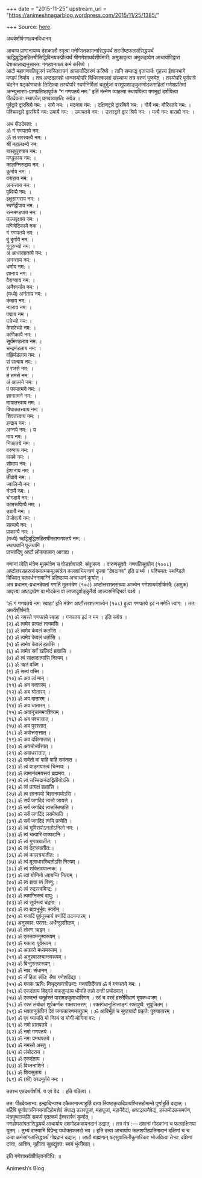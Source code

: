+++
date = "2015-11-25"
upstream_url = "https://animeshnagarblog.wordpress.com/2015/11/25/1385/"

+++
Source: [here](https://animeshnagarblog.wordpress.com/2015/11/25/1385/).



अथर्वशीर्षगणहवनविधानम्‌

आचम्य प्राणानायम्य देशकालौ स्मृत्वा मनेप्सितकामनासिद्धयर्थं
सदभीष्टफलसंसिद्धयर्थं ऋद्धिबुद्धिसहितश्रीसिद्धिविनयकप्रीत्यर्थं
श्रीगणेशाथर्वशीर्षमंत्री: अमुकावृत्या अमुकद्रव्येण आचार्यादिद्वारा
देशकालाद्यनुसारत: गणहवनाख्यं कर्म करिष्ये ।  
आदौ महागणपतिपूजनं स्वस्तिवाचनं आचार्यादिवरणं करिष्ये । तानि सम्पाद्य
वृताचार्य: गृहस्य ईशानभागे मण्डपं निर्माय । तत्र अष्टदलपद्मे
धान्यस्योपरि विधिवत्कलशं संस्थाप्य तत्र वरुणं पूजयेत्‌ । तस्योपरि
पूर्णपात्रे चंदनेन षट्‌कोणचक्रं लिखित्वा तस्योपरि स्वर्णनिर्मितां
चतुर्भुजां परशुपाशाङ्‌कुसमोदकसहितां गणेशप्रतिमां
अग्न्युत्तारण-प्राणप्रतिष्ठापूर्वकं “गं गणपतये नम:” इति मंत्नेण
व्याहत्या स्थापयित्वा षणमुद्रां दर्शयित्वा पीठदेवता: स्थापयेत्‌
प्रणवव्याह्रति: सर्वत्र ।  
पूर्वद्वारे द्वारश्रियै नम: । रत्यै नम: । मदनाय नम: । दक्षिणद्वारे
द्वारश्रियै नम: । गौर्यै नम: गौरिपतये नम: । पश्चिमद्वारे द्वारश्रियै नम:
उमायै नम: । उमापतये नम: । उत्तरद्वारे द्वार श्रियै नम: । मत्यै नम:
वाराह्यै नम: ।

अथ पीठदेवता: ।  
ॐ गं गणपतये नम:  
ॐ सं सरस्वत्यै नम: ।  
श्रीं महालक्ष्म्यै नम:  
बास्तुपुरुषाय नम: ।  
मण्डुकाय नम: ।  
कालग्निरुद्राय नम: ।  
कूर्माय नम: ।  
वराहाय नम: ।  
अनन्ताय नम: ।  
पृथिव्यै नम: ।  
इक्षुसागराय नम: ।  
स्वर्णद्वीपाय नम: ।  
रत्नमण्डपाय नम: ।  
कल्पवृक्षाय नम: ।  
मणिवेदिकायै नक ।  
गं गणपतये नम: ।  
दुं दुर्गायै नम: ।  
गुंगुरुभ्यो नम: ।  
अं आधारशक्त्यै नम: ।  
अनन्ताय नम: ।  
धर्माय नम: ।  
ज्ञानाय नम: ।  
वैराग्याय नम: ।  
अनैश्वर्याय नम: ।  
(मध्ये) अनंताय नम: ।  
कंदाय नम: ।  
नालाय नम: ।  
पद्माय नम ।  
पत्रेभ्यो नम: ।  
केसरेभ्यो नम: ।  
कर्णिकायै नम: ।  
सूर्यमण्डलाय नम: ।  
चन्द्रमंडलाय नम: ।  
वह्निमंडलाय नम: ।  
सं सत्वाय नम: ।  
रं रजसे नम: ।  
तं तमसे नम: ।  
अं आत्मने नम: ।  
पं परमात्मने नम: ।  
ज्ञानात्मने नम: ।  
मायातत्त्वाय नम: ।  
विघाततत्त्वाय नम: ।  
शिवतत्त्वाय नम: ।  
इन्द्राय नम: ।  
अग्नये नम: । य  
माय नम: ।  
निऋतये नम: ।  
वरुणाय नम: ।  
वायवे नम: ।  
सोमाय नंम: ।  
ईशानाय नम: ।  
तीव्रायै नम: ।  
ज्वालिन्यै नम: ।  
नंदायै नम: ।  
भोगदायै नम: ।  
कामरूपिण्यै नम: ।  
उग्रायै नम: ।  
तेजोवत्यै नम: ।  
सत्यायै नम: ।  
प्राकाम्यै नम: ।  
(मध्ये) ऋद्धिबुद्धिसहितश्रीमहागणपतये नम: ।  
स्थापयामि पूजयामि ।  
प्राच्यादिषु अष्टौ लोकपालान्‌ आवाह्य ।

गणानां त्वेति मंत्रेण मूलमंत्रेण च षोडशोपचारै: संपूजज्य । वारुणसूक्तै:
गणपतिसूक्तेन (१००८) अष्टोत्तरसहस्रसंख्यात्मकमूलमंत्रेण कलशाभिमन्त्रणं
कृत्वा “देवदानव” इति प्रार्थ्य । पश्चिमत: स्थण्डिले विधिवत्‌
बलवर्धननामाग्निं प्रतिष्ठाप्य अन्वाधानं कुर्यात्‌ ।  
अत्र प्रधानम्‌-प्रधानदेवतां गणर्ति मूलमंत्रेण (१०८) अष्टोत्तरशतसंख्या
आज्येन गणेशाथर्वशीर्षमंत्रै: (अमुक) आवृत्या अष्टद्रव्येण वा मोदकेन वा
लाजादूर्वाङ्‌कुरैर्वा आज्यसमिद्भिर्वा यक्ष्ये ।

‘ॐ गं गणपतये नम: स्वाहा’ इति मंत्रेण अष्टौत्तरशतमाज्येन (१०८) हुत्वा
गणपतये इदं न ममेति त्याग: । तत: अथर्वशीर्षमंत्रै:  
(१) ॐ नमस्ते गणपतये स्वाहा । गणपतय इदं न मम । इति सर्वत्र ।  
(२) ॐ त्वमेव प्रत्यक्षं तत्वमसि ।  
(३) ॐ त्वमेव केवलं कर्तासि ।  
(४) ॐ त्वमेव केवलं धर्तासि ।  
(५) ॐ त्वमेव केवलं हर्तासि ।  
(६) ॐ त्वमेव सर्वं खल्विदं ब्रह्मासि ।  
(७) ॐ त्वं साक्षादात्मासि नित्यम्‌ ।  
(८) ॐ ऋतं वच्मि ।  
(९) ॐ सत्यं वच्मि ।  
(१०) ॐ अव त्वं माम्‌ ।  
(११) ॐ अव वक्तारम्‌ ।  
(१२) ॐ अव श्रोतारम्‌ ।  
(१३) ॐ अव दातारम्‌ ।  
(१४) ॐ अव धातारम्‌ ।  
(१५) ॐ अवानूचानमवशिष्यम्‌ ।  
(१६) ॐ अव पश्चात्तात्‌ ।  
(१७) ॐ अव पुरस्तात्‌  
(१८) ॐ अवोत्तरात्तात्‌ ।  
(१९) ॐ अव दक्षिणात्तात्‌ ।  
(२०) ॐ अवचोर्ध्वात्तात्‌ ।  
(२१) ॐ अवाधरात्तात्‌ ।  
(२२) ॐ सर्वतो मां पाहि पाहि समंतात‌ ।  
(२३) ॐ त्वं वाङ्गयस्त्वं चिन्मय: ।  
(२४) ॐ त्वमानंदमयस्त्वं ब्रह्ममय: ।  
(२५) ॐ त्वं सच्चिदानंदाद्वितीयोऽसि ।  
(२६) ॐ त्वं प्रत्यक्षं ब्रह्मासि ।  
(२७) ॐ त्व ज्ञानमयो विज्ञानमयोऽसि ।  
(२८) ॐ सर्वं जगदिदं त्वत्तो जायत्ते ।  
(२९) ॐ सर्वं जगदिदं त्वत्तस्तिष्ठति ।  
(३०) ॐ सर्वं जगदिंद लयमेष्यति ।  
(३१) ॐ सर्वं जगदिदं त्वयि प्रत्येति ।  
(३२) ॐ त्वं भूमिरापोऽनलोऽनिलो नम: ।  
(३३) ॐ त्वं चत्वारि वाक्पदानि ।  
(३४) ॐ त्वं गुणत्रयातीत: ।  
(३५) ॐ त्वं देहत्रयातीत:।   
(३६) ॐ त्वं कालत्रयातीत: ।  
(३७) ॐ त्वं मूलाधारस्थितोऽसि नित्यम्‌ ।  
(३८) ॐ त्वं शक्तित्रयात्मक: ।  
(३९) ॐ त्वां योगिनो ध्यायन्ति नित्यम्‌ ।  
(४०) ॐ त्वं ब्रह्मा त्वं विष्णु:।   
(४१) ॐ त्वं रुद्रस्त्वमिन्द्र: ।  
(४२) ॐ त्वमग्निस्त्वं वायु: ।  
(४३) ॐ त्वं सूर्यस्त्वं चंद्रमा: ।  
(४४) ॐ त्व ब्रह्मभूर्भुव: स्वरोम्‌ ।  
(४५) ॐ गणादिं पूर्वमुच्चार्य वर्णादिं तदनन्तरम्‌ ।  
(४६) अनुस्वार: परतर: अर्धेन्दुलसितम्‌ ।  
(४७) ॐ तोरण ऋद्वम्‌ ।  
(४८) ॐ एतत्तवमनुस्वरूपम्‌ ।  
(४९) ॐ गकार: पूर्वरूपम्‌ ।  
(५०) ॐ अकारो मध्यमरूपम्‌ ।  
(५१) ॐ अनुस्वारश्चान्त्यरूपम्‌ ।  
(५२) ॐ बिन्दुरुत्तररूपम्‌ ।  
(५३) ॐ नाद: संधानम्‌ ।  
(५४) ॐ सँ हिता संधि: सैषा गणेशविद्या ।  
(५५) ॐ गणक ऋषि: निचृद्नायत्रीछन्द: गणपतिर्देवता ॐ गं गणपतये नम: ।  
(५६) ॐ एकदंताय विद्‌महे वक्रतुण्डाय धीमहि तन्नो दन्ती प्रचोदयात्‌ ।  
(५७) ॐ एकदन्तं चतुर्हस्तं पाशमङकुशधारिणम्‌ । रदं च वरदं हस्तैर्बिभ्राणं
मूषकध्वजम्‌ ।  
(५८) ॐ रक्तं लंबोदरं शूर्पकर्णंक रक्तवाससम्‌ । रक्तगंधानुलिप्ताङ्गं
रक्तपुष्पै: सुपूजितम्‌ ।  
(५९) ॐ भक्तानुकंपिनं देवं जगत्कारणमच्युतम्‌ । ॐ आविर्भूतं च सुष्टयादौ
प्रकृते: पुरुषात्परम्‌ ।  
(६०) ॐ एवं घ्यायति यो नित्यं स योगी योगिनां वर: ।  
(६१) ॐ नमो व्रातपतये ।  
(६२) ॐ नमो गणपतये ।  
(६३) ॐ नम: प्रमथपतये ।  
(६४) ॐ नमस्ते अस्तु ।  
(६५) ॐ लंबोदराय ।  
(६६) ॐ एकदंताय ।  
(६७) ॐ विघ्ननाशिने ।  
(६८) ॐ शिवसुताय ।  
(६९) ॐ (श्री) वरदमूर्तये नम: ।

ततश्च एतदथर्वशीर्षं. य एवं वेद । इति पठित्वा ।

तत: पीठदेवताभ्य: इन्द्रादिभ्यश्च एकैकामाज्याहुर्ति दत्वा
स्विष्टकृदादिप्रायश्चित्तहोमान्ते पूर्णाहुर्ति दद्यात्‌ । बर्हिषि
पूर्णापात्रनिनयनादिहोमशेपं संपाद्य उत्तरपूजां, महापूजां, महानैवैद्यं,
अष्टद्रव्यनैवेद्यं, हस्तमोदकसमर्पण, मंत्रपुष्पाञ्जलिं समर्प्य एतत्कर्म
ईश्वरार्पणं कुर्यात्‌ ।  
गणहोमसांगतासिद्धयर्थं आचार्याय दशमोदकवायनदानं दद्यात्‌ । तत्र मंत्र :—
दशानां मोदकांना च फलदक्षिणया युतम्‌ । तुभ्यं दास्यामि विप्रेन्द्र
यथोक्तफलदो भव ॥ इति दत्वा आचार्याय कलशपीठप्रतिमादानं दक्षिणां च च दत्वा
कर्मसांगतासिद्धयर्थं गोप्रदानं दद्यात्‌ । अष्टौ बाह्मणान्‌
षट्सुवासिनीकुमारिका: भोजयित्वा तेभ्य: दक्षिणां दत्त्वा, आशिष, गृहीत्वा
सुह्रद्युक्त: स्वयं भुंजीयात्‌ ।

इति गणेशाथर्वशीर्षहवनविधि: ॥

Animesh’s Blog


